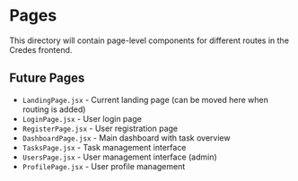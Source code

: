 # Pages

This directory will contain page-level components for different routes in the Credes frontend.

## Future Pages

- `LandingPage.jsx` - Current landing page (can be moved here when routing is added)
- `LoginPage.jsx` - User login page
- `RegisterPage.jsx` - User registration page  
- `DashboardPage.jsx` - Main dashboard with task overview
- `TasksPage.jsx` - Task management interface
- `UsersPage.jsx` - User management interface (admin)
- `ProfilePage.jsx` - User profile management